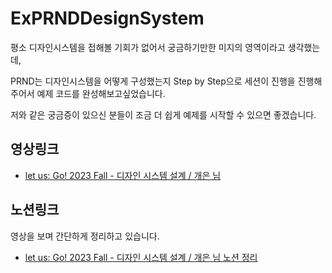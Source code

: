 # ExPRNDDesignSystem

평소 디자인시스템을 접해볼 기회가 없어서 궁금하기만한 미지의 영역이라고 생각했는데,

PRND는 디자인시스템을 어떻게 구성했는지 Step by Step으로 세션이 진행을 진행해주어서 예제 코드를 완성해보고싶었습니다.

저와 같은 궁금증이 있으신 분들이 조금 더 쉽게 예제를 시작할 수 있으면 좋겠습니다.



## 영상링크
* [let us: Go! 2023 Fall - 디자인 시스템 설계 / 개은 님](https://www.youtube.com/watch?v=NNX276elx4Q)

## 노션링크
영상을 보며 간단하게 정리하고 있습니다.
* [let us: Go! 2023 Fall - 디자인 시스템 설계 / 개은 님 노션 정리](https://voracious-pigment-aaf.notion.site/3613bac852aa4528b3b1c916078add1e?pvs=4)

